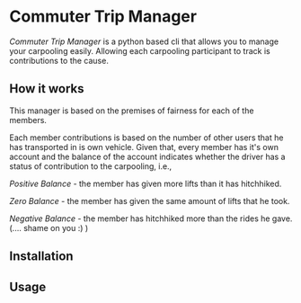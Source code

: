 # Commuter Trip Manager

_Commuter Trip  Manager_ is a python based cli that allows you to manage your carpooling easily. Allowing each carpooling participant to track is contributions to the cause.

## How it works

This  manager is based on the premises of fairness for each of the members.

Each member contributions is based on the number of other users that he has transported in is own vehicle. Given that, every member has it's own account and the balance of the account indicates whether the driver has a status of contribution to the carpooling, i.e.,

*Positive Balance* - the member has given more lifts than it has hitchhiked.

*Zero Balance* - the member has given the same amount of lifts that he took.

*Negative Balance* - the member has hitchhiked more  than the rides he gave. (.... shame on you :) )

## Installation

## Usage